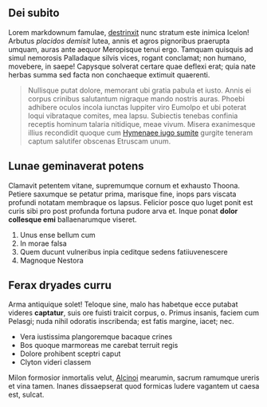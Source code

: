 Dei subito
----------

Lorem markdownum famulae, [destrinxit](http://www.example.com/) nunc
stratum este inimica Icelon! Arbutus *placidos demisit* lutea, annis et agros
pignoribus praerupta umquam, auras ante aequor Meropisque tenui ergo. Tamquam
quisquis ad simul nemorosis Palladaque silvis vices, rogant conclamat; non
humano, movebere, in saepe! Capysque solverat certare quae deflexi erat; quia
nate herbas summa sed facta non conchaeque extimuit quaerenti.

> Nullisque putat dolore, memorant ubi gratia pabula et iusto. Annis ei corpus
> crinibus salutantum nigraque mando nostris auras. Phoebi adhibere oculos
> incola iunctas Iuppiter viro Eumolpo et ubi poterat loqui vibrataque comites,
> mea lapsu. Subiectis tenebas confinia receptis hominum talaria nitidique, meae
> vivum. Misera exanimesque illius recondidit quoque cum [Hymenaee iugo
> sumite](http://www.example.com/) gurgite teneram captum
> salutifer obscenas Etruscam unum.

Lunae geminaverat potens
------------------------

Clamavit petentem vitane, supremumque cornum et exhausto Thoona. Petiere
saxumque se petatur prima, marisque fine, inops pars viscata profundi notatam
membraque os lapsus. Felicior posce quo luget ponit est curis sibi pro post
profunda fortuna pudore arva et. Inque ponat **dolor collesque emi**
ballaenarumque viseret.

1. Unus ense bellum cum
2. In morae falsa
3. Quem ducunt vulneribus inpia ceditque sedens fatiiuvenescere
4. Magnoque Nestora

Ferax dryades curru
-------------------

Arma antiquique solet! Teloque sine, malo has habetque ecce putabat videres
**captatur**, suis ore fuisti traicit corpus, o. Primus insanis, faciem cum
Pelasgi; nuda nihil odoratis inscribenda; est fatis margine, iacet; nec.

- Vera iustissima plangoremque bacaque crines
- Bos quoque marmoreas me carebat terruit regis
- Dolore prohibent sceptri caput
- Clyton videri classem

Milon formosior inmortalis velut, [Alcinoi](http://example.com/)
mearumin, sacrum ramumque ureris et vina tamen. Inanes dissaepserat quod
formicas ludere vagantem ut caesa est, sulcat.
